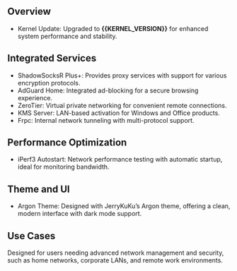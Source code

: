 ## Overview

- Kernel Update: Upgraded to **{{KERNEL_VERSION}}** for enhanced system performance and stability.

## Integrated Services

- ShadowSocksR Plus+: Provides proxy services with support for various encryption protocols.
- AdGuard Home: Integrated ad-blocking for a secure browsing experience.
- ZeroTier: Virtual private networking for convenient remote connections.
- KMS Server: LAN-based activation for Windows and Office products.
- Frpc: Internal network tunneling with multi-protocol support.

## Performance Optimization

- iPerf3 Autostart: Network performance testing with automatic startup, ideal for monitoring bandwidth.

## Theme and UI

- Argon Theme: Designed with JerryKuKu’s Argon theme, offering a clean, modern interface with dark mode support.

## Use Cases

Designed for users needing advanced network management and security, such as home networks, corporate LANs, and remote work environments.
